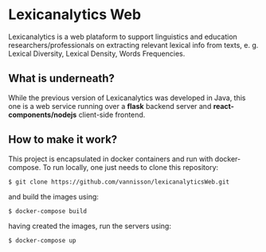 # Lexicanalytics Web
Lexicanalytics is a web plataform to support linguistics and education researchers/professionals on extracting relevant lexical info from texts, e. g. Lexical Diversity, Lexical Density, Words Frequencies.

## What is underneath?
While the previous version of Lexicanalytics was developed in Java, this one is a web service running over a **flask** backend server and **react-components/nodejs** client-side frontend.

## How to make it work?
This project is encapsulated in docker containers and run with docker-compose. To run locally, one just needs to clone this repository:

`$ git clone https://github.com/vannisson/lexicanalyticsWeb.git`

and build the images using:

`$ docker-compose build`

having created the images, run the servers using:

`$ docker-compose up`
